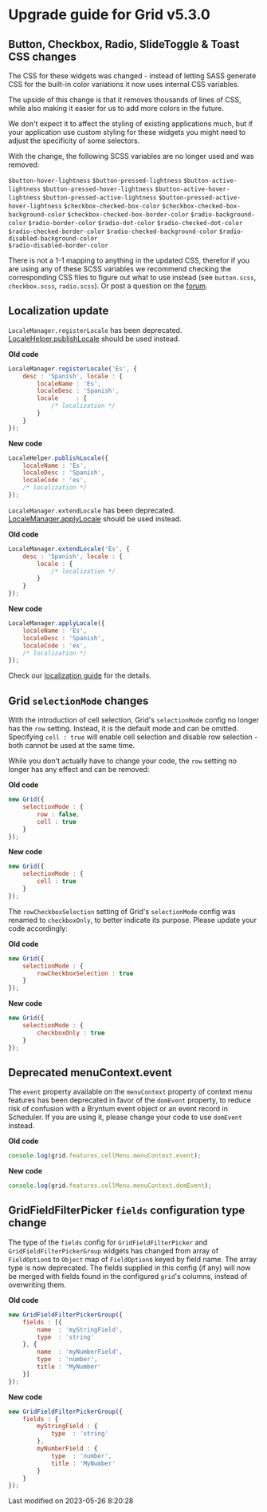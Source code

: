 # Upgrade guide for Grid v5.3.0

## Button, Checkbox, Radio, SlideToggle & Toast CSS changes

The CSS for these widgets was changed - instead of letting SASS generate CSS for the built-in color variations it now
uses internal CSS variables.

The upside of this change is that it removes thousands of lines of CSS, while also making it easier for us to add more
colors in the future.

We don't expect it to affect the styling of existing applications much, but if your application use custom styling for
these widgets you might need to adjust the specificity of some selectors.

With the change, the following SCSS variables are no longer used and was removed:

`$button-hover-lightness`
`$button-pressed-lightness`
`$button-active-lightness`
`$button-pressed-hover-lightness`
`$button-active-hover-lightness`
`$button-pressed-active-lightness`
`$button-pressed-active-hover-lightness`
`$checkbox-checked-box-color`
`$checkbox-checked-box-background-color`
`$checkbox-checked-box-border-color`
`$radio-background-color`
`$radio-border-color`
`$radio-dot-color`
`$radio-checked-dot-color`
`$radio-checked-border-color`
`$radio-checked-background-color`
`$radio-disabled-background-color`             
`$radio-disabled-border-color`

There is not a 1-1 mapping to anything in the updated CSS, therefor if you are using any of these SCSS variables we
recommend checking the corresponding CSS files to figure out what to use instead (see `button.scss`, `checkbox.scss`,
`radio.scss`). Or post a question on the [forum](https://forum.bryntum.com).

## Localization update

`LocaleManager.registerLocale` has been deprecated.
[LocaleHelper.publishLocale](#Core/localization/LocaleHelper#function-publishLocale-static) should be used instead.

**Old code**

```javascript
LocaleManager.registerLocale('Es', {
    desc : 'Spanish', locale : {
        localeName : 'Es',
        localeDesc : 'Spanish',
        locale     : {
            /* localization */
        }
    }
});
```

**New code**

```javascript
LocaleHelper.publishLocale({
    localeName : 'Es',
    localeDesc : 'Spanish',
    localeCode : 'es',
    /* localization */
});
```

`LocaleManager.extendLocale` has been deprecated.
[LocaleManager.applyLocale](#Core/localization/LocaleManager#function-applyLocale) should be used instead.

**Old code**

```javascript
LocaleManager.extendLocale('Es', {
    desc : 'Spanish', locale : {
        locale : {
            /* localization */
        }
    }
});
```

**New code**

```javascript
LocaleManager.applyLocale({
    localeName : 'Es',
    localeDesc : 'Spanish',
    localeCode : 'es',
    /* localization */
});
```

Check our [localization guide](#Grid/guides/customization/localization.md#locales) for the details.

## Grid `selectionMode` changes

With the introduction of cell selection, Grid's `selectionMode` config no longer has the `row` setting. Instead, it is 
the default mode and can be omitted. Specifying `cell : true` will enable cell selection and disable row selection - 
both cannot be used at the same time.

While you don't actually have to change your code, the `row` setting no longer has any effect and can be removed:

**Old code**

```javascript
new Grid({
    selectionMode : {
        row : false,
        cell : true
    }
});
```

**New code**

```javascript
new Grid({
    selectionMode : {
        cell : true
    }
});
```

The `rowCheckboxSelection` setting of Grid's `selectionMode` config was renamed to `checkboxOnly`, to better indicate 
its purpose. Please update your code accordingly:

**Old code**

```javascript
new Grid({
    selectionMode : {
        rowCheckboxSelection : true
    }
});
```

**New code**

```javascript
new Grid({
    selectionMode : {
        checkboxOnly : true
    }
});
```
## Deprecated menuContext.event

The `event` property available on the `menuContext` property of context menu features has been deprecated in favor of 
the `domEvent` property, to reduce risk of confusion with a Bryntum event object or an event record in Scheduler. If you
are using it, please change your code to use `domEvent` instead.

**Old code**
```javascript
console.log(grid.features.cellMenu.menuContext.event);
```

**New code**
```javascript
console.log(grid.features.cellMenu.menuContext.domEvent);
```


## GridFieldFilterPicker `fields` configuration type change

The type of the `fields` config for `GridFieldFilterPicker` and `GridFieldFilterPickerGroup` widgets has changed from 
array of `FieldOption`s to `Object` map of `FieldOption`s keyed by field name. The array type is now deprecated. The 
fields supplied in this config (if any) will now be merged with fields found in the configured `grid`'s columns, instead
of overwriting them.

**Old code**

```javascript
new GridFieldFilterPickerGroup({
    fields : [{
        name  : 'myStringField',
        type  : 'string'
    }, {
        name  : 'myNumberField',
        type  : 'number',
        title : 'MyNumber'
    }]
});
```

**New code**

```javascript
new GridFieldFilterPickerGroup({
    fields : {
        myStringField : {
            type  : 'string'
        },
        myNumberField : {
            type  : 'number',
            title : 'MyNumber'
        }
    }
});
```


<p class="last-modified">Last modified on 2023-05-26 8:20:28</p>